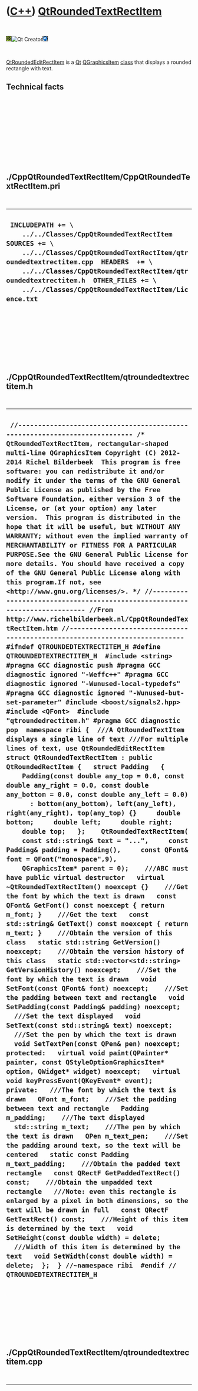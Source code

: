 



 

 

 

 

 

([C++](Cpp.htm)) [QtRoundedTextRectItem](CppQtRoundedTextRectItem.htm)
======================================================================

 

![Qt](PicQt.png)![Qt
Creator](PicQtCreator.png)![Lubuntu](PicLubuntu.png)

 

[QtRoundedEditRectItem](CppQtRoundedEditRectItem.htm) is a
[Qt](CppQt.htm) [QGraphicsItem](CppQGraphicsItem.htm)
[class](CppClass.htm) that displays a rounded rectangle with text.

Technical facts
---------------

 

 

 

 

 

 

./CppQtRoundedTextRectItem/CppQtRoundedTextRectItem.pri
-------------------------------------------------------

 

  --------------------------------------------------------------------------------------------------------------------------------------------------------------------------------------------------------------------------------------------------------------------------------------------------------------
  ` INCLUDEPATH += \     ../../Classes/CppQtRoundedTextRectItem  SOURCES += \     ../../Classes/CppQtRoundedTextRectItem/qtroundedtextrectitem.cpp  HEADERS  += \     ../../Classes/CppQtRoundedTextRectItem/qtroundedtextrectitem.h  OTHER_FILES += \     ../../Classes/CppQtRoundedTextRectItem/Licence.txt`
  --------------------------------------------------------------------------------------------------------------------------------------------------------------------------------------------------------------------------------------------------------------------------------------------------------------

 

 

 

 

 

./CppQtRoundedTextRectItem/qtroundedtextrectitem.h
--------------------------------------------------

 

  ---------------------------------------------------------------------------------------------------------------------------------------------------------------------------------------------------------------------------------------------------------------------------------------------------------------------------------------------------------------------------------------------------------------------------------------------------------------------------------------------------------------------------------------------------------------------------------------------------------------------------------------------------------------------------------------------------------------------------------------------------------------------------------------------------------------------------------------------------------------------------------------------------------------------------------------------------------------------------------------------------------------------------------------------------------------------------------------------------------------------------------------------------------------------------------------------------------------------------------------------------------------------------------------------------------------------------------------------------------------------------------------------------------------------------------------------------------------------------------------------------------------------------------------------------------------------------------------------------------------------------------------------------------------------------------------------------------------------------------------------------------------------------------------------------------------------------------------------------------------------------------------------------------------------------------------------------------------------------------------------------------------------------------------------------------------------------------------------------------------------------------------------------------------------------------------------------------------------------------------------------------------------------------------------------------------------------------------------------------------------------------------------------------------------------------------------------------------------------------------------------------------------------------------------------------------------------------------------------------------------------------------------------------------------------------------------------------------------------------------------------------------------------------------------------------------------------------------------------------------------------------------------------------------------------------------------------------------------------------------------------------------------------------------------------------------------------------------------------------------------------------------------------------------------------------------------------------------------------------------------------------------------------------------------------------------------------------------------------------------------------------------------------------------------------------------------------------------------------------------------------------------------------------------------------------------------------------------------------------------------------------------------------------------------------------------------------------------------------------------------------------------------------------------------------------------------------------------------------------------------------------------------------------------------------------------------------------------------------------------------------------------------------------------------------------------------------------------------------------------
  ` //--------------------------------------------------------------------------- /* QtRoundedTextRectItem, rectangular-shaped multi-line QGraphicsItem Copyright (C) 2012-2014 Richel Bilderbeek  This program is free software: you can redistribute it and/or modify it under the terms of the GNU General Public License as published by the Free Software Foundation, either version 3 of the License, or (at your option) any later version.  This program is distributed in the hope that it will be useful, but WITHOUT ANY WARRANTY; without even the implied warranty of MERCHANTABILITY or FITNESS FOR A PARTICULAR PURPOSE.See the GNU General Public License for more details. You should have received a copy of the GNU General Public License along with this program.If not, see <http://www.gnu.org/licenses/>. */ //--------------------------------------------------------------------------- //From http://www.richelbilderbeek.nl/CppQtRoundedTextRectItem.htm //--------------------------------------------------------------------------- #ifndef QTROUNDEDTEXTRECTITEM_H #define QTROUNDEDTEXTRECTITEM_H  #include <string>  #pragma GCC diagnostic push #pragma GCC diagnostic ignored "-Weffc++" #pragma GCC diagnostic ignored "-Wunused-local-typedefs" #pragma GCC diagnostic ignored "-Wunused-but-set-parameter" #include <boost/signals2.hpp>  #include <QFont>  #include "qtroundedrectitem.h" #pragma GCC diagnostic pop  namespace ribi {  ///A QtRoundedTextItem displays a single line of text ///For multiple lines of text, use QtRoundedEditRectItem struct QtRoundedTextRectItem : public QtRoundedRectItem {   struct Padding   {     Padding(const double any_top = 0.0, const double any_right = 0.0, const double any_bottom = 0.0, const double any_left = 0.0)       : bottom(any_bottom), left(any_left), right(any_right), top(any_top) {}     double bottom;     double left;     double right;     double top;   };    QtRoundedTextRectItem(     const std::string& text = "...",     const Padding& padding = Padding(),     const QFont& font = QFont("monospace",9),     QGraphicsItem* parent = 0);    ///ABC must have public virtual destructor   virtual ~QtRoundedTextRectItem() noexcept {}    ///Get the font by which the text is drawn   const QFont& GetFont() const noexcept { return m_font; }    ///Get the text   const std::string& GetText() const noexcept { return m_text; }    ///Obtain the version of this class   static std::string GetVersion() noexcept;    ///Obtain the version history of this class   static std::vector<std::string> GetVersionHistory() noexcept;    ///Set the font by which the text is drawn   void SetFont(const QFont& font) noexcept;    ///Set the padding between text and rectangle   void SetPadding(const Padding& padding) noexcept;    ///Set the text displayed   void SetText(const std::string& text) noexcept;    ///Set the pen by which the text is drawn   void SetTextPen(const QPen& pen) noexcept;  protected:   virtual void paint(QPainter* painter, const QStyleOptionGraphicsItem* option, QWidget* widget) noexcept;   virtual void keyPressEvent(QKeyEvent* event);  private:   ///The font by which the text is drawn   QFont m_font;    ///Set the padding between text and rectangle   Padding m_padding;    ///The text displayed   std::string m_text;    ///The pen by which the text is drawn   QPen m_text_pen;    ///Set the padding around text, so the text will be centered   static const Padding m_text_padding;    ///Obtain the padded text rectangle   const QRectF GetPaddedTextRect() const;    ///Obtain the unpadded text rectangle   ///Note: even this rectangle is enlarged by a pixel in both dimensions, so the text will be drawn in full   const QRectF GetTextRect() const;    ///Height of this item is determined by the text   void SetHeight(const double width) = delete;    ///Width of this item is determined by the text   void SetWidth(const double width) = delete;  };  } //~namespace ribi  #endif // QTROUNDEDTEXTRECTITEM_H`
  ---------------------------------------------------------------------------------------------------------------------------------------------------------------------------------------------------------------------------------------------------------------------------------------------------------------------------------------------------------------------------------------------------------------------------------------------------------------------------------------------------------------------------------------------------------------------------------------------------------------------------------------------------------------------------------------------------------------------------------------------------------------------------------------------------------------------------------------------------------------------------------------------------------------------------------------------------------------------------------------------------------------------------------------------------------------------------------------------------------------------------------------------------------------------------------------------------------------------------------------------------------------------------------------------------------------------------------------------------------------------------------------------------------------------------------------------------------------------------------------------------------------------------------------------------------------------------------------------------------------------------------------------------------------------------------------------------------------------------------------------------------------------------------------------------------------------------------------------------------------------------------------------------------------------------------------------------------------------------------------------------------------------------------------------------------------------------------------------------------------------------------------------------------------------------------------------------------------------------------------------------------------------------------------------------------------------------------------------------------------------------------------------------------------------------------------------------------------------------------------------------------------------------------------------------------------------------------------------------------------------------------------------------------------------------------------------------------------------------------------------------------------------------------------------------------------------------------------------------------------------------------------------------------------------------------------------------------------------------------------------------------------------------------------------------------------------------------------------------------------------------------------------------------------------------------------------------------------------------------------------------------------------------------------------------------------------------------------------------------------------------------------------------------------------------------------------------------------------------------------------------------------------------------------------------------------------------------------------------------------------------------------------------------------------------------------------------------------------------------------------------------------------------------------------------------------------------------------------------------------------------------------------------------------------------------------------------------------------------------------------------------------------------------------------------------------------------------------------------------------

 

 

 

 

 

./CppQtRoundedTextRectItem/qtroundedtextrectitem.cpp
----------------------------------------------------

 

  --------------------------------------------------------------------------------------------------------------------------------------------------------------------------------------------------------------------------------------------------------------------------------------------------------------------------------------------------------------------------------------------------------------------------------------------------------------------------------------------------------------------------------------------------------------------------------------------------------------------------------------------------------------------------------------------------------------------------------------------------------------------------------------------------------------------------------------------------------------------------------------------------------------------------------------------------------------------------------------------------------------------------------------------------------------------------------------------------------------------------------------------------------------------------------------------------------------------------------------------------------------------------------------------------------------------------------------------------------------------------------------------------------------------------------------------------------------------------------------------------------------------------------------------------------------------------------------------------------------------------------------------------------------------------------------------------------------------------------------------------------------------------------------------------------------------------------------------------------------------------------------------------------------------------------------------------------------------------------------------------------------------------------------------------------------------------------------------------------------------------------------------------------------------------------------------------------------------------------------------------------------------------------------------------------------------------------------------------------------------------------------------------------------------------------------------------------------------------------------------------------------------------------------------------------------------------------------------------------------------------------------------------------------------------------------------------------------------------------------------------------------------------------------------------------------------------------------------------------------------------------------------------------------------------------------------------------------------------------------------------------------------------------------------------------------------------------------------------------------------------------------------------------------------------------------------------------------------------------------------------------------------------------------------------------------------------------------------------------------------------------------------------------------------------------------------------------------------------------------------------------------------------------------------------------------------------------------------------------------------------------------------------------------------------------------------------------------------------------------------------------------------------------------------------------------------------------------------------------------------------------------------------------------------------------------------------------------------------------------------------------------------------------------------------------------------------------------------------------------------------------------------------------------------------------------------------------------------------------------------------------------------------------------------------------------------------------------------------------------------------------------------------------------------------------------------------------------------------------------------------------------------------------------------------------------------------------------------------------------------------------------------------------------------------------------------------------------------------------------------------------------------------------------------------------------------------------------------------------------------------------------------------------------------------------------------------------------------------------------------------------------------------------------------------------------------------------------------------------------------------------------------------------------------------------------------------------------------------------------------------------------------------------------------------------------------------------------------------------------------------------------------------------------------------------------------------------------------------------------------------------------------------------------------------------------------------------------------------------------------------------------------------------------------------------------------------------------------------------------------------------------------------------------------------------------------------------------------------------------------------------------------------------------------------------------------------------------------------------------------------------------------------------------------------------------------------------------------------------------------------------------------------------------------------------------------------------------------------------------------------------------------------------------------------------------------------------------------------------------------------------------------------------------------------------------------------------------------------------------------------------------------------------------------------------------------------------------------------------------------------
  ` //--------------------------------------------------------------------------- /* QtRoundedTextRectItem, rectangular-shaped multi-line QGraphicsItem Copyright (C) 2012-2014 Richel Bilderbeek  This program is free software: you can redistribute it and/or modify it under the terms of the GNU General Public License as published by the Free Software Foundation, either version 3 of the License, or (at your option) any later version.  This program is distributed in the hope that it will be useful, but WITHOUT ANY WARRANTY; without even the implied warranty of MERCHANTABILITY or FITNESS FOR A PARTICULAR PURPOSE.See the GNU General Public License for more details. You should have received a copy of the GNU General Public License along with this program.If not, see <http://www.gnu.org/licenses/>. */ //--------------------------------------------------------------------------- //From http://www.richelbilderbeek.nl/CppQtRoundedTextRectItem.htm //--------------------------------------------------------------------------- #pragma GCC diagnostic push #pragma GCC diagnostic ignored "-Weffc++" #pragma GCC diagnostic ignored "-Wunused-local-typedefs" #pragma GCC diagnostic ignored "-Wunused-but-set-parameter" #include "qtroundedtextrectitem.h"  #include <cassert> #include <sstream> #include <QBrush> #include <QFont> #include <QGraphicsScene> #include <QKeyEvent> #include <QInputDialog> #include <QPainter>  //#include "trace.h" #pragma GCC diagnostic pop  const ribi::QtRoundedTextRectItem::Padding ribi::QtRoundedTextRectItem::m_text_padding(3.0,0.0,0.0,3.0);  ribi::QtRoundedTextRectItem::QtRoundedTextRectItem(   const std::string& text,   const Padding& padding,   const QFont& font,   QGraphicsItem* parent)   : QtRoundedRectItem(parent),     m_font(font),     m_padding(padding),     m_text{}, //Empty std::string, as m_text must be set by SetText     m_text_pen{} {   this->setFlags(       QGraphicsItem::ItemIsFocusable     | QGraphicsItem::ItemIsMovable     | QGraphicsItem::ItemIsSelectable);    ///Obtain a white background   this->setBrush(QBrush(QColor(255,255,255)));    this->SetFont(font);   this->SetRadiusX(4.0);   this->SetRadiusY(4.0);   this->SetText(text);  }  const QRectF ribi::QtRoundedTextRectItem::GetPaddedTextRect() const {   return GetTextRect().adjusted(     -m_text_padding.left,     -m_text_padding.top,      m_text_padding.right,      m_text_padding.bottom); }  const QRectF ribi::QtRoundedTextRectItem::GetTextRect() const {   const double h = QFontMetricsF(m_font).height();   const double w = QFontMetricsF(m_font).width(m_text.c_str());   #ifdef _WIN32   //adjusted(0.0,0.0,2.0,0.0) works fine for 50% of the fonts supplied by Wine under native Lubuntu   //adjusted(0.0,0.0,3.0,0.0) works fine for 80% of the fonts supplied by Wine under native Lubuntu   return QRectF(-0.5 * w, -0.5 * h,w,h).adjusted(0.0,0.0,3.0,0.0);   #else   //adjusted(0.0,0.0,2.0,-1.0) works fine for 90% of the fonts under native Lubuntu   //adjusted(0.0,0.0,3.0,-1.0) works fine for 99% of the fonts under native Lubuntu   //adjusted(0.0,0.0,4.0,-1.0) works fine for all the fonts I've tried under native Lubuntu   return QRectF(-0.5 * w, -0.5 * h,w,h).adjusted(0.0,0.0,2.0,-1.0);   #endif }  std::string ribi::QtRoundedTextRectItem::GetVersion() noexcept {   return "1.3"; }  std::vector<std::string> ribi::QtRoundedTextRectItem::GetVersionHistory() noexcept {   return {     "2012-12-19: version 1.0: initial version",     "2012-12-20: version 1.1: added response to key press, text is displayed fully",     "2012-12-21: version 1.2: added debug drawing, text is displayed correctly to the pixel",     "2012-12-28: version 1.3: fixed incomplete displaying when using Wine",   }; }  void ribi::QtRoundedTextRectItem::keyPressEvent(QKeyEvent* event) {   switch (event->key())   {     case Qt::Key_F2:     {       bool ok = true;       const QString s = QInputDialog::getText(0,"Edit text","New text",QLineEdit::Normal,m_text.c_str(),&ok);       if (ok) SetText(s.toStdString());     }     break;   }   QtRoundedRectItem::keyPressEvent(event); }  void ribi::QtRoundedTextRectItem::paint(QPainter* painter, const QStyleOptionGraphicsItem* option, QWidget* widget) noexcept {   QtRoundedRectItem::paint(painter,option,widget);   painter->setFont(m_font);   //#define DISPLAY_DIFFERENT_RECTS_873658735672347834573985792   #ifdef  DISPLAY_DIFFERENT_RECTS_873658735672347834573985792   painter->setBrush(QBrush(QColor(255,0,0)));   painter->drawRect(this->GetPaddedTextRect());   painter->setBrush(QBrush(QColor(0,0,255)));   painter->drawRect(this->GetTextRect());   #endif   painter->setPen(m_text_pen);   painter->drawText(GetTextRect(),m_text.c_str()); }  #pragma GCC diagnostic push #pragma GCC diagnostic ignored "-Wunused-but-set-parameter" void ribi::QtRoundedTextRectItem::SetFont(const QFont& font) noexcept {   if (m_font != font)   {     m_font = font;     this->update();     //this->m_signal_item_has_updated(this);     //m_signal_request_scene_update();   } } #pragma GCC diagnostic pop  void ribi::QtRoundedTextRectItem::SetPadding(const Padding& padding) noexcept {   if ( padding.bottom != m_padding.bottom     || padding.left   != m_padding.left     || padding.right  != m_padding.right     || padding.top    != m_padding.top     )   {     m_padding = padding;     const QRectF text_rect = GetPaddedTextRect();     this->SetRoundedRect(       text_rect.adjusted(         -m_padding.left,         -m_padding.top,          m_padding.right,          m_padding.bottom),       this->GetRadiusX(),       this->GetRadiusY()     );     this->update();     //this->m_signal_item_has_updated(this);     //m_signal_request_scene_update();   } }  void ribi::QtRoundedTextRectItem::SetText(const std::string& text) noexcept {   if (text != m_text)   {     m_text = text;     const QRectF text_rect = GetPaddedTextRect();     this->SetRoundedRect(       text_rect.adjusted(         -m_padding.left,         -m_padding.top,          m_padding.right,          m_padding.bottom),       this->GetRadiusX(),       this->GetRadiusY()     );     this->update();     //this->m_signal_item_has_updated(this);     //m_signal_request_scene_update();   } }  void ribi::QtRoundedTextRectItem::SetTextPen(const QPen& pen) noexcept {   if (m_text_pen != pen)   {     m_text_pen = pen;     this->update();     //this->m_signal_item_has_updated(this);   } }`
  --------------------------------------------------------------------------------------------------------------------------------------------------------------------------------------------------------------------------------------------------------------------------------------------------------------------------------------------------------------------------------------------------------------------------------------------------------------------------------------------------------------------------------------------------------------------------------------------------------------------------------------------------------------------------------------------------------------------------------------------------------------------------------------------------------------------------------------------------------------------------------------------------------------------------------------------------------------------------------------------------------------------------------------------------------------------------------------------------------------------------------------------------------------------------------------------------------------------------------------------------------------------------------------------------------------------------------------------------------------------------------------------------------------------------------------------------------------------------------------------------------------------------------------------------------------------------------------------------------------------------------------------------------------------------------------------------------------------------------------------------------------------------------------------------------------------------------------------------------------------------------------------------------------------------------------------------------------------------------------------------------------------------------------------------------------------------------------------------------------------------------------------------------------------------------------------------------------------------------------------------------------------------------------------------------------------------------------------------------------------------------------------------------------------------------------------------------------------------------------------------------------------------------------------------------------------------------------------------------------------------------------------------------------------------------------------------------------------------------------------------------------------------------------------------------------------------------------------------------------------------------------------------------------------------------------------------------------------------------------------------------------------------------------------------------------------------------------------------------------------------------------------------------------------------------------------------------------------------------------------------------------------------------------------------------------------------------------------------------------------------------------------------------------------------------------------------------------------------------------------------------------------------------------------------------------------------------------------------------------------------------------------------------------------------------------------------------------------------------------------------------------------------------------------------------------------------------------------------------------------------------------------------------------------------------------------------------------------------------------------------------------------------------------------------------------------------------------------------------------------------------------------------------------------------------------------------------------------------------------------------------------------------------------------------------------------------------------------------------------------------------------------------------------------------------------------------------------------------------------------------------------------------------------------------------------------------------------------------------------------------------------------------------------------------------------------------------------------------------------------------------------------------------------------------------------------------------------------------------------------------------------------------------------------------------------------------------------------------------------------------------------------------------------------------------------------------------------------------------------------------------------------------------------------------------------------------------------------------------------------------------------------------------------------------------------------------------------------------------------------------------------------------------------------------------------------------------------------------------------------------------------------------------------------------------------------------------------------------------------------------------------------------------------------------------------------------------------------------------------------------------------------------------------------------------------------------------------------------------------------------------------------------------------------------------------------------------------------------------------------------------------------------------------------------------------------------------------------------------------------------------------------------------------------------------------------------------------------------------------------------------------------------------------------------------------------------------------------------------------------------------------------------------------------------------------------------------------------------------------------------------------------------------------------------------------------------------------------------------------------------

 

 

 

 

 





 

[![Valid XHTML 1.0 Strict](valid-xhtml10.png){width="88"
height="31"}](http://validator.w3.org/check?uri=referer)

This page has been created by the [tool](Tools.htm)
[CodeToHtml](ToolCodeToHtml.htm)
